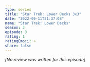 ```yaml
---
type: series
title: "Star Trek: Lower Decks 3x3"
date: "2022-09-11T21:37:08"
name: "Star Trek: Lower Decks"
season: 3
episode: 3
rating: 1
ratingEmoji: ⭐️
share: false
---
```


_[No review was written for this episode]_
